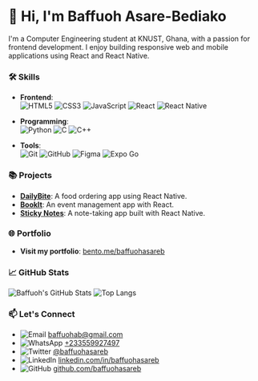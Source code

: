 # 👋 Hi, I'm Baffuoh Asare-Bediako

I'm a Computer Engineering student at KNUST, Ghana, with a passion for frontend development. I enjoy building responsive web and mobile applications using React and React Native.

### 🛠️ Skills

- **Frontend**:  
  ![HTML5](https://img.shields.io/badge/HTML5-%23E34F26.svg?style=for-the-badge&logo=html5&logoColor=white)
  ![CSS3](https://img.shields.io/badge/CSS3-%231572B6.svg?style=for-the-badge&logo=css3&logoColor=white)
  ![JavaScript](https://img.shields.io/badge/JavaScript-%23F7DF1E.svg?style=for-the-badge&logo=javascript&logoColor=black)
  ![React](https://img.shields.io/badge/React-%2361DAFB.svg?style=for-the-badge&logo=react&logoColor=black)
  ![React Native](https://img.shields.io/badge/React%20Native-%2361DAFB.svg?style=for-the-badge&logo=react&logoColor=black)

- **Programming**:  
  ![Python](https://img.shields.io/badge/Python-%233776AB.svg?style=for-the-badge&logo=python&logoColor=white)
  ![C](https://img.shields.io/badge/C-%23A8B9CC.svg?style=for-the-badge&logo=c&logoColor=black)
  ![C++](https://img.shields.io/badge/C++-%2300599C.svg?style=for-the-badge&logo=c%2B%2B&logoColor=white)

- **Tools**:  
  ![Git](https://img.shields.io/badge/Git-%23F05033.svg?style=for-the-badge&logo=git&logoColor=white)
  ![GitHub](https://img.shields.io/badge/GitHub-%23181717.svg?style=for-the-badge&logo=github&logoColor=white)
  ![Figma](https://img.shields.io/badge/Figma-%23F24E1E.svg?style=for-the-badge&logo=figma&logoColor=white)
  ![Expo Go](https://img.shields.io/badge/Expo-%23000000.svg?style=for-the-badge&logo=expo&logoColor=white)


### 📚 Projects
- **[DailyBite](https://github.com/yourprojectrepo)**: A food ordering app using React Native.
- **[BookIt](https://github.com/Team-BookIt/BookIt-Client)**: An event management app with React.
- **[Sticky Notes](https://github.com/baffuohasareb/NoteApp)**: A note-taking app built with React Native.

### 🌐 Portfolio
- **Visit my portfolio**: [bento.me/baffuohasareb](https://bento.me/baffuohasareb)

### 📈 GitHub Stats

![Baffuoh's GitHub Stats](https://github-readme-stats.vercel.app/api?username=baffuohasareb&show_icons=true&theme=radical&hide_title=true&hide_border=true&count_private=true)
![Top Langs](https://github-readme-stats.vercel.app/api/top-langs/?username=baffuohasareb&layout=compact&theme=radical&hide_border=true)

### 📫 Let's Connect
- ![Email](https://img.shields.io/badge/-Email-%23D14836?style=flat-square&logo=gmail&logoColor=white) [baffuohab@gmail.com](mailto:baffuohab@gmail.com) 
- ![WhatsApp](https://img.shields.io/badge/-WhatsApp-%232BBE77?style=flat-square&logo=whatsapp&logoColor=white) [+233559927497](https://wa.me/233559927497) 
- ![Twitter](https://img.shields.io/badge/-Twitter-%231DA1F2?style=flat-square&logo=twitter&logoColor=white) [@baffuohasareb](https://twitter.com/baffuohasareb) 
- ![LinkedIn](https://img.shields.io/badge/-LinkedIn-%230A66C2?style=flat-square&logo=linkedin&logoColor=white) [linkedin.com/in/baffuohasareb](https://linkedin.com/in/baffuohasareb) 
- ![GitHub](https://img.shields.io/badge/-GitHub-%23181717?style=flat-square&logo=github&logoColor=white) [github.com/baffuohasareb](https://github.com/baffuohasareb) 
